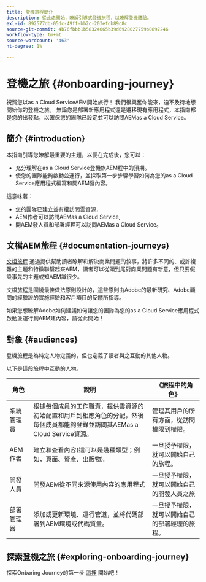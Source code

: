 ```yaml
---
title: 登機旅程簡介
description: 從此處開始，瞭解引導式登機旅程，以瞭解登機體驗。
exl-id: 892577db-05dc-49ff-bb2c-203efdb89c8c
source-git-commit: 4b76fbbb1b58324065b39d6928027759b0897246
workflow-type: tm+mt
source-wordcount: '463'
ht-degree: 1%

---
```


# 登機之旅 {#onboarding-journey}

祝賀您以as a Cloud ServiceAEM開始旅行！ 我們很興奮你能來，迫不及待地想開始你的登機之旅。 無論您是部署新應用程式還是遷移現有應用程式，本指南都是您的出發點，以確保您的團隊已設定並可以訪問AEMas a Cloud Service。

## 簡介 {#introduction}

本指南引導您瞭解最重要的主題，以便在完成後，您可以：

* 充分理解在as a Cloud Service登機旅AEM程中的預期。
* 使您的團隊能夠啟動並運行，並採取第一步步驟學習如何為您的as a Cloud Service應用程式編寫和開AEM發內容。

這意味著：

* 您的團隊已建立並有權訪問雲資源，
* AEM作者可以訪問AEMas a Cloud Service,
* 開AEM發人員和部署經理可以訪問AEMas a Cloud Service。

## 文檔AEM旅程 {#documentation-journeys}

[文檔旅程](/help/journey-documentation/documentation-journeys.md) 通過提供幫助讀者瞭解和解決商業問題的敘事，將許多不同的、或許複雜的主題和特徵聯繫起來AEM，讀者可以從頭到尾對商業問題有新意，但只要假設事先的主題或知AEM識很少。

文檔旅程是圍繞最佳做法原則設計的，這些原則由Adobe的最新研究、Adobe顧問的經驗證的實施經驗和客戶項目的反饋所指導。

如果您想瞭解Adobe如何建議如何讓您的團隊為您的as a Cloud Service應用程式啟動並運行創AEM建內容，請從此開始！

## 對象 {#audiences}

登機旅程是為特定人物定義的，但也定義了讀者與之互動的其他人物。

以下是這段旅程中互動的人物。

| 角色 | 說明 | 《旅程中的角色》 |
|---|---|---|
| 系統管理員 | 根據每個成員的工作職責，提供雲資源的初始配置和用戶到相應角色的分配，然後每個成員都能夠登錄並訪問其AEMas a Cloud Service資源。 | 管理其用戶的所有方面，從訪問權限到權限。 |
| AEM 作者 | 建立和查看內容(這可以是幾種類型；例如，頁面、資產、出版物)。 | 一旦授予權限，就可以開始自己的旅程。 |
| 開發人員 | 開發AEM從不同來源使用內容的應用程式 | 一旦授予權限，就可以開始自己的開發人員之旅 |
| 部署管理器 | 添加或更新環境、運行管道，並將代碼部署到AEM環境或代碼質量。 | 一旦授予權限，就可以開始自己的部署經理的旅程。 |

## 探索登機之旅 {#exploring-onboarding-journey}

探索Onbaring Journey的第一步 [這裡](/help/journey-onboarding/sysadmin/get-started-onboarding-journey.md) 開始吧！
